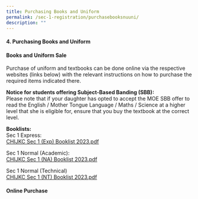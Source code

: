 ```yaml
---
title: Purchasing Books and Uniform
permalink: /sec-1-registration/purchasebooksnuuni/
description: ""
---
```

#### 4. Purchasing Books and Uniform

#### Books and Uniform Sale

Purchase of uniform and textbooks can be done online via the respective websites (links below) with the relevant instructions on how to purchase the required items indicated there.

**Notice for students offering Subject-Based Banding (SBB):**<br>
Please note that if your daughter has opted to accept the MOE SBB offer to read the English / Mother Tongue Language / Maths / Science at a higher level that she is eligible for, ensure that you buy the textbook at the correct level.

**Booklists:**<br>
Sec 1 Express:<br>
[CHIJKC Sec 1 (Exp) Booklist 2023.pdf](/files/S1%20EXP.pdf)

Sec 1 Normal (Academic):<br>
[CHIJKC Sec 1 (NA) Booklist 2023.pdf](/files/S1%20NA.pdf)

Sec 1 Normal (Technical)<br>
[CHIJKC Sec 1 (NT) Booklist 2023.pdf](/files/S1%20NT.pdf)

#### Online Purchase

